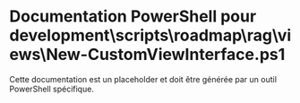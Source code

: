 # Documentation PowerShell pour development\scripts\roadmap\rag\views\New-CustomViewInterface.ps1

Cette documentation est un placeholder et doit être générée par un outil PowerShell spécifique.
